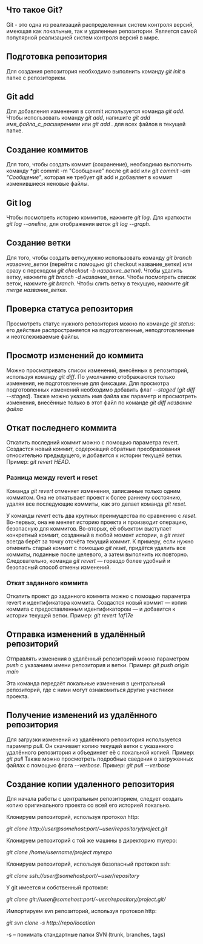 ## Что такое Git?

Git - это одна из реализаций распределенных систем контроля версий, имеющая как локальные, так и удаленные репозитории. Является самой   популярной реализацией систем контроля версий в мире. 

## Подготовка репозитория

Для создания репозитория необходимо выполнить команду *git init* в папке с репозиторием.

## Git add 

Для добавления изменения в commit используется команда *git add*. Чтобы использовать команду *git add*, напишите *git add имя_файла_с_расширением* или *git add .* для всех файлов в текущей папке.

## Создание коммитов

Для того, чтобы создать коммит (сохранение), необходимо выполнить команду *git commit -m "Сообщение" после git add или *git commit -am "Сообщение"*, которая не требует git add и добавляет в коммит изменившиеся неновые файлы.

## Git log

Чтобы посмотреть историю коммитов, нажмите *git log*. Для краткости *git log --oneline*, для отображения веток *git log --graph*.

## Создание ветки

Для того, чтобы создать ветку,нужно использовать команду *git branch название_ветки* (перейти с помощью git checkout название_ветки) или сразу с переходом *git checkout -b название_ветки)*. Чтобы удалить ветку, нажмите *git branch -d название_ветки*. Чтобы посмотреть список веток, нажмите *git branch*. Чтобы слить ветку в текущую, нажмите *git merge название_ветки*.

## Проверка статуса репозитория

Просмотреть статус нужного репозитория можно по команде *git status*: его действие распространяется на подготовленные, неподготовленные и неотслеживаемые файлы.

## Просмотр изменений до коммита

Можно просматривать список изменений, внесённых в репозиторий, используя команду *git diff*. По умолчанию отображаются только изменения, не подготовленные для фиксации.
Для просмотра подготовленных изменений необходимо добавить флаг *--staged* (*git diff --staged*).
Также можно указать имя файла как параметр и просмотреть изменения, внесённые только в этот файл по команде *git diff название файла*


## Откат последнего коммита

Откатить последний коммит можно с помощью параметра revert. Создастся новый коммит, содержащий обратные преобразования относительно предыдущего, и добавится к истории текущей ветки. 
Пример: *git revert HEAD*.

### Разница между revert и reset

Команда *git revert* отменяет изменения, записанные только одним коммитом. Она не откатывает проект к более раннему состоянию, удаляя все последующие коммиты, как это делает команда *git reset*.

У команды *revert* есть два крупных преимущества по сравнению с *reset*. Во-первых, она не меняет историю проекта и производит операцию, безопасную для коммитов. Во-вторых, её объектом выступает конкретный коммит, созданный в любой момент истории, а *git reset* всегда берёт за точку отсчёта текущий коммит. К примеру, если нужно отменить старый коммит с помощью *git reset*, придётся удалить все коммиты, поданные после целевого, а затем выполнить их повторно. Следовательно, команда *git revert* — гораздо более удобный и безопасный способ отмены изменений.

### Откат заданного коммита

Откатить проект до заданного коммита можно с помощью параметра revert и идентификатора коммита. Создастся новый коммит — копия коммита с предоставленным идентификатором — и добавится к истории текущей ветки. 
Пример: *git revert 1af17e*

## Отправка изменений в удалённый репозиторий

Отправлять изменения в удалённый репозиторий можно параметром *push* с указанием имени репозитория и ветки.
Пример: *git push origin main*

Эта команда передаёт локальные изменения в центральный репозиторий, где с ними могут ознакомиться другие участники проекта.

## Получение изменений из удалённого репозитория

Для загрузки изменений из удалённого репозитория используется параметр *pull*. Он скачивает копию текущей ветки с указанного удалённого репозитория и объединяет её с локальной копией.
Пример: *git pull*
Также можно просмотреть подробные сведения о загруженных файлах с помощью флага *--verbose*.
Пример: *git pull --verbose*

## Cоздание копии удаленного репозитория

Для начала работы с центральным репозиторием, следует создать копию оригинального проекта со всей его историей локально. 

Клонируем репозиторий, используя протокол http:

*git clone http://user@somehost:port/~user/repository/project.git*

Клонируем репозиторий с той же машины в директорию myrepo:

*git clone /home/username/project myrepo*

Клонируем репозиторий, используя безопасный протокол ssh:

*git clone ssh://user@somehost:port/~user/repository*

У git имеется и собственный протокол:

*git clone git://user@somehost:port/~user/repository/project.git/*

Импортируем svn репозиторий, используя протокол http:

*git svn clone -s http://repo/location*

-s – понимать стандартные папки SVN (trunk, branches, tags)